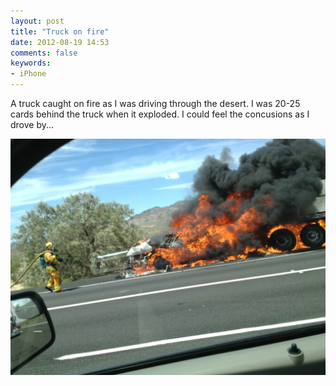 ```yaml
---
layout: post
title: "Truck on fire"
date: 2012-08-19 14:53
comments: false
keywords:
- iPhone
---
```

A truck caught on fire as I was driving through the desert.  I was 20-25 cards behind the truck when it exploded.  I could feel the concusions as I drove by...

![](/assets/images/2012/2012-08-19/2012-08-03at13.19.21.jpg "Exploding truck" )

